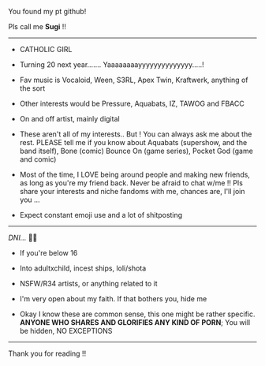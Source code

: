 You found my pt github!

Pls call me **Sugi** !!

_______________________________________________________________________________________________________

- CATHOLIC GIRL
- Turning 20 next year....... Yaaaaaaaayyyyyyyyyyyyyy.....!
- Fav music is Vocaloid, Ween, S3RL, Apex Twin, Kraftwerk, anything of the sort
- Other interests would be Pressure, Aquabats, IZ, TAWOG and FBACC
- On and off artist, mainly digital
- These aren't all of my interests.. But ! You can always ask me about the rest. PLEASE tell me if you know about Aquabats (supershow, and the band itself), Bone (comic) Bounce On (game series), Pocket God (game and comic)
  
- Most of the time, I LOVE being around people and making new friends, as long as you're my friend back. Never be afraid to chat w/me !! Pls share your interests and niche fandoms with me, chances are, I'll join you ...
- Expect constant emoji use and a lot of shitposting

_______________________________________________________________________________________________________

*DNI...* 🤷‍♀️
- If you're below 16
- Into adultxchild, incest ships, loli/shota
- NSFW/R34 artists, or anything related to it
- I'm very open about my faith. If that bothers you, hide me

- Okay I know these are common sense, this one might be rather specific. **ANYONE WHO SHARES AND GLORIFIES ANY KIND OF PORN**; You will be hidden, NO EXCEPTIONS


_______________________________________________________________________________________________________

Thank you for reading !!
